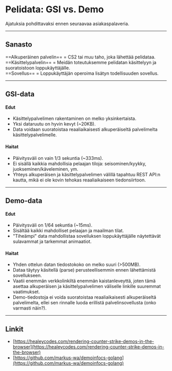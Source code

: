 # Pelidata: GSI vs. Demo

Ajatuksia pohdittavaksi ennen seuraavaa asiakaspalaveria.

---
## Sanasto

==Alkuperäinen palvelin== = CS2 tai muu taho, joka lähettää pelidataa.  
==Käsittelypalvelin== = Meidän toteutuksemme pelidatan käsittelyyn ja suoratoistoon loppukäyttäjälle.  
==Sovellus== = Loppukäyttäjän operoima lisätyn todellisuuden sovellus.

---
## GSI-data

#### Edut

- Käsittelypalvelimen rakentaminen on melko yksinkertaista.
- Yksi dataruutu on hyvin kevyt (~20KB).
- Data voidaan suoratoistaa reaaliaikaisesti alkuperäiseltä palvelimelta käsittelypalvelimelle.
#### Haitat

- Päivitysväli on vain 1/3 sekuntia (~333ms).
- Ei sisällä kaikkia mahdollisia pelaajan tiloja: seisominen/kyykky, juokseminen/käveleminen, ym.
- Yhteys alkuperäisen ja käsittelypalvelimen välillä tapahtuu REST API:n kautta, mikä ei ole kovin tehokas reaaliaikaiseen tiedonsiirtoon.

---
## Demo-data

#### Edut

- Päivitysväli on 1/64 sekuntia (~15ms).
- Sisältää kaikki mahdolliset pelaajan ja maailman tilat.
- "Tiheämpi" data mahdollistaa sovelluksen loppukäyttäjälle näytettävät sulavammat ja tarkemmat animaatiot.
#### Haitat

- Yhden ottelun datan tiedostokoko on melko suuri (>500MB).
- Dataa täytyy käsitellä (parse) perusteellisemmin ennen lähettämistä sovellukseen.
- Vaatii enemmän verkkolinkiltä enemmän kaistanleveyttä, joten tämä asettaa alkuperäisen ja käsittelypalvelimen väliselle linkille suuremmat vaatimukset.
- Demo-tiedostoja ei voida suoratoistaa reaaliaikaisesti alkuperäiseltä palvelimelta, ellei sen rinnalle luoda erillistä palvelinsovellusta (onko varmasti näin?).

---
## Linkit

- [https://healeycodes.com/rendering-counter-strike-demos-in-the-browser](https://healeycodes.com/rendering-counter-strike-demos-in-the-browser)
- [https://github.com/markus-wa/demoinfocs-golang](https://github.com/markus-wa/demoinfocs-golang)